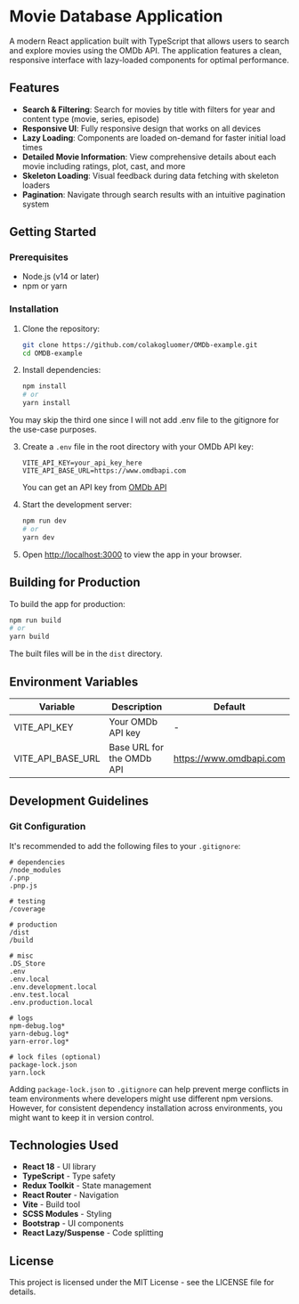# Movie Database Application

A modern React application built with TypeScript that allows users to search and explore movies using the OMDb API. The application features a clean, responsive interface with lazy-loaded components for optimal performance.

## Features

- **Search & Filtering**: Search for movies by title with filters for year and content type (movie, series, episode)
- **Responsive UI**: Fully responsive design that works on all devices
- **Lazy Loading**: Components are loaded on-demand for faster initial load times
- **Detailed Movie Information**: View comprehensive details about each movie including ratings, plot, cast, and more
- **Skeleton Loading**: Visual feedback during data fetching with skeleton loaders
- **Pagination**: Navigate through search results with an intuitive pagination system

## Getting Started

### Prerequisites

- Node.js (v14 or later)
- npm or yarn

### Installation

1. Clone the repository:

   ```bash
   git clone https://github.com/colakogluomer/OMDb-example.git
   cd OMDB-example
   ```

2. Install dependencies:

   ```bash
   npm install
   # or
   yarn install
   ```
You may skip the third one since I will not add .env file to the gitignore for the use-case purposes.

3. Create a `.env` file in the root directory with your OMDb API key:

   ```
   VITE_API_KEY=your_api_key_here
   VITE_API_BASE_URL=https://www.omdbapi.com
   ```

   You can get an API key from [OMDb API](http://www.omdbapi.com/apikey.aspx)

4. Start the development server:

   ```bash
   npm run dev
   # or
   yarn dev
   ```

5. Open [http://localhost:3000](http://localhost:3000) to view the app in your browser.

## Building for Production

To build the app for production:

```bash
npm run build
# or
yarn build
```

The built files will be in the `dist` directory.

## Environment Variables

| Variable          | Description               | Default                 |
| ----------------- | ------------------------- | ----------------------- |
| VITE_API_KEY      | Your OMDb API key         | -                       |
| VITE_API_BASE_URL | Base URL for the OMDb API | https://www.omdbapi.com |

## Development Guidelines

### Git Configuration

It's recommended to add the following files to your `.gitignore`:

```
# dependencies
/node_modules
/.pnp
.pnp.js

# testing
/coverage

# production
/dist
/build

# misc
.DS_Store
.env
.env.local
.env.development.local
.env.test.local
.env.production.local

# logs
npm-debug.log*
yarn-debug.log*
yarn-error.log*

# lock files (optional)
package-lock.json
yarn.lock
```

Adding `package-lock.json` to `.gitignore` can help prevent merge conflicts in team environments where developers might use different npm versions. However, for consistent dependency installation across environments, you might want to keep it in version control.

## Technologies Used

- **React 18** - UI library
- **TypeScript** - Type safety
- **Redux Toolkit** - State management
- **React Router** - Navigation
- **Vite** - Build tool
- **SCSS Modules** - Styling
- **Bootstrap** - UI components
- **React Lazy/Suspense** - Code splitting

## License

This project is licensed under the MIT License - see the LICENSE file for details.
